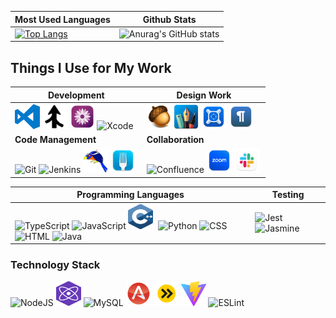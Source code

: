 |Most Used Languages|Github Stats|
|---|---|
|[![Top Langs](https://github-readme-stats.vercel.app/api/top-langs/?username=mike-lischke&hide_title=true&langs_count=8&hide_border=true)](https://github.com/anuraghazra/github-readme-stats)|![Anurag's GitHub stats](https://github-readme-stats.vercel.app/api?username=mike-lischke&show=reviews,discussions_started,discussions_answered,prs_merged,prs_merged_percentage&show_icons=true&theme=vue&hide_title=true&hide_border=true)|

## Things I Use for My Work

|**Development**|**Design Work**|
|---|---|
|<img src="https://raw.githubusercontent.com/mike-lischke/mike-lischke/master/images/vscode-logo.svg" title="Visual Studio Code" alt="Visual Studio Code" width="40" height="40" />&nbsp;<img src="https://raw.githubusercontent.com/mike-lischke/mike-lischke/master/images/araxis-merge.jpg" title="Araxis Merge Visual Diff" alt="Araxis Merge" width="40" height="40" />&nbsp;<img src="https://raw.githubusercontent.com/mike-lischke/mike-lischke/master/images/textmate-logo.png" title="TextMate" alt="TextMate" width="40" height="40" />&nbsp;<img src="https://cdn.jsdelivr.net/gh/devicons/devicon/icons/xcode/xcode-original.svg" title="Xcode" alt="Xcode" width="40" height="40" />&nbsp;|<img src="https://raw.githubusercontent.com/mike-lischke/mike-lischke/master/images/acorn-logo.png" title="Acorn Image Editor" alt="Acorn" width="40" height="40" />&nbsp;<img src="https://raw.githubusercontent.com/mike-lischke/mike-lischke/master/images/graphic-logo.svg" title="Graphic.app Vector Image Editor" alt="Graphic.app" width="40" height="40" />&nbsp;<img src="https://raw.githubusercontent.com/mike-lischke/mike-lischke/master/images/xscope-logo.svg" title="xScope Screen Inspection Tool" alt="xScope" width="40" height="40" />&nbsp;<img src="https://raw.githubusercontent.com/mike-lischke/mike-lischke/master/images/typewriter-logo.svg" title="TypeWriter Markdown Editor" alt="TypeWriter" width="40" height="40" />&nbsp;|
|**Code Management**|**Collaboration**|
|<img src="https://cdn.jsdelivr.net/gh/devicons/devicon/icons/git/git-original.svg"  title="Git Source Code Management" alt="Git" width="40" height="40"/>&nbsp;<img src="https://cdn.jsdelivr.net/gh/devicons/devicon/icons/jenkins/jenkins-line.svg" title="Jenkins Continuous Integration" alt="Jenkins" width="40" height="40"/>&nbsp;<img src="https://raw.githubusercontent.com/mike-lischke/mike-lischke/master/images/gerrit-logo.png" title="Gerrit Code Review" alt="Gerrit" width="40" height="40" />&nbsp;<img src="https://raw.githubusercontent.com/mike-lischke/mike-lischke/master/images/fork-logo.svg" title="Fork Graphical Git Client" alt="Fork" width="40" height="40" />&nbsp;|<img src="https://cdn.jsdelivr.net/gh/devicons/devicon/icons/confluence/confluence-original.svg" title="Confluence " alt="Confluence" width="40" height="40"/>&nbsp;<img src="https://raw.githubusercontent.com/mike-lischke/mike-lischke/master/images/zoom-logo.svg" title="Zoom Video Conferencing" alt="Zoom" width="40" height="40" />&nbsp;<img src="https://raw.githubusercontent.com/mike-lischke/mike-lischke/master/images/slack-logo.svg" title="Slack Chat Client" alt="Slack" width="40" height="40" />&nbsp;|


|**Programming Languages**|**Testing**|
|---|---|
|<img src="https://cdn.jsdelivr.net/gh/devicons/devicon/icons/typescript/typescript-original.svg"  title="TypeScript" alt="TypeScript" width="40" height="40"/>&nbsp;<img src="https://cdn.jsdelivr.net/gh/devicons/devicon/icons/javascript/javascript-original.svg"  title="JavaScript" alt="JavaScript" width="40" height="40"/>&nbsp;<img src="https://raw.githubusercontent.com/mike-lischke/mike-lischke/master/images/cpp-logo.svg" title="C++" alt="C++" width="40" height="40"/>&nbsp; <img src="https://cdn.jsdelivr.net/gh/devicons/devicon/icons/python/python-original.svg"  title="Python" alt="Python" width="40" height="40"/>&nbsp;<img src="https://cdn.jsdelivr.net/gh/devicons/devicon/icons/css3/css3-original.svg" title="CSS" alt="CSS" width="40" height="40"/>&nbsp;<img src="https://cdn.jsdelivr.net/gh/devicons/devicon/icons/html5/html5-original.svg"  title="HTML" alt="HTML" width="40" height="40"/>&nbsp;<img src="https://cdn.jsdelivr.net/gh/devicons/devicon/icons/java/java-original.svg" title="Java" alt="Java" width="40" height="40" />|<img src="https://cdn.jsdelivr.net/gh/devicons/devicon/icons/jest/jest-plain.svg" title="Jest" alt="Jest" width="40" height="40" />&nbsp;<img src="https://cdn.jsdelivr.net/gh/devicons/devicon/icons/jasmine/jasmine-plain.svg" title="Jasmine" alt="Jasmine" width="40" height="40" />|

### Technology Stack

<img src="https://cdn.jsdelivr.net/gh/devicons/devicon/icons/nodejs/nodejs-original-wordmark.svg" title="NodeJS" alt="NodeJS" width="40" height="40"/>&nbsp;<img src="https://raw.githubusercontent.com/mike-lischke/mike-lischke/master/images/preact-logo.svg" title="Preact" alt="Preact" width="40" height="40"/>&nbsp;<img src="https://cdn.jsdelivr.net/gh/devicons/devicon/icons/mysql/mysql-original.svg"  title="MySQL"  alt="MySQL" width="40" height="40"/>&nbsp;<img src="https://raw.githubusercontent.com/mike-lischke/mike-lischke/master/images/antlr-logo.png" title="ANTLR" alt="ANTLR" width="40" height="40"/>&nbsp;<img src="https://raw.githubusercontent.com/mike-lischke/mike-lischke/master/images/esbuild-logo.png" title="esbuild" alt="esbuild" width="40" height="40" />&nbsp;<img src="https://raw.githubusercontent.com/mike-lischke/mike-lischke/master/images/vite-logo.png" title="Vite Frontend Tooling" alt="Vite" width="40" height="40" />&nbsp;<img src="https://cdn.jsdelivr.net/gh/devicons/devicon/icons/eslint/eslint-original.svg" title="ESLint" alt="ESLint" width="40" height="40" />&nbsp; 
